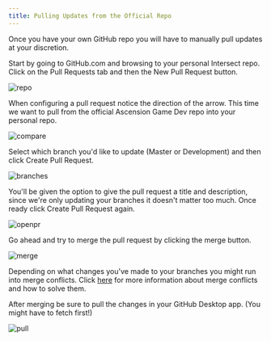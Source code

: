 ```yaml
---
title: Pulling Updates from the Official Repo
---
```


Once you have your own GitHub repo you will have to manually pull updates at your discretion.

Start by going to GitHub.com and browsing to your personal Intersect repo. Click on the Pull Requests tab and then the New Pull Request button.

![repo](https://www.ascensiongamedev.com/resources/filehost/c2325ab7d146e6c14c8ee0b8fd55126e.png)

When configuring a pull request notice the direction of the arrow. This time we want to pull from the official Ascension Game Dev repo into your personal repo.

![compare](https://www.ascensiongamedev.com/resources/filehost/dc60b081a0dd64cecca6039487ca959b.png)

Select which branch you'd like to update (Master or Development) and then click Create Pull Request.

![branches](https://www.ascensiongamedev.com/resources/filehost/2d8a6049391654cbcc1053a70b70fbdb.png)

You'll be given the option to give the pull request a title and description, since we're only updating your branches it doesn't matter too much. Once ready click Create Pull Request again.

![openpr](https://www.ascensiongamedev.com/resources/filehost/18224901e5a893e5ba501e823b005efb.png)

Go ahead and try to merge the pull request by clicking the merge button.

![merge](https://www.ascensiongamedev.com/resources/filehost/5133efdbc9b8ae2ef1b44c29e40b49e3.png)

Depending on what changes you've made to your branches you might run into merge conflicts. Click [here](./developer/modify/conflicts.md) for more information about merge conflicts and how to solve them.

After merging be sure to pull the changes in your GitHub Desktop app. (You might have to fetch first!)

![pull](https://www.ascensiongamedev.com/resources/filehost/cfb1dc1b3d9c6cb5aef42d20eff0a3ed.png)




